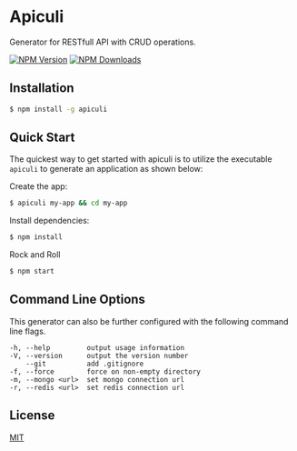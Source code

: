 # Apiculi

Generator for RESTfull API with CRUD operations.

[![NPM Version][npm-image]][npm-url]
[![NPM Downloads][downloads-image]][downloads-url]

## Installation

```sh
$ npm install -g apiculi
```

## Quick Start

The quickest way to get started with apiculi is to utilize the executable `apiculi` to generate an application as shown below:

Create the app:

```bash
$ apiculi my-app && cd my-app
```

Install dependencies:

```bash
$ npm install
```

Rock and Roll

```bash
$ npm start
```

## Command Line Options

This generator can also be further configured with the following command line flags.

    -h, --help         output usage information
    -V, --version      output the version number
        --git          add .gitignore
    -f, --force        force on non-empty directory
    -m, --mongo <url>  set mongo connection url
    -r, --redis <url>  set redis connection url

## License

[MIT](LICENSE)

[npm-image]: https://img.shields.io/npm/v/apiculi.svg
[npm-url]: https://npmjs.org/package/apiculi
[downloads-image]: https://img.shields.io/npm/dm/apiculi.svg
[downloads-url]: https://npmjs.org/package/apiculi